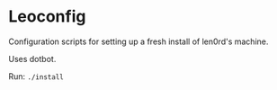 # Leoconfig

Configuration scripts for setting up a fresh install of len0rd's machine.

Uses dotbot.

Run: `./install`